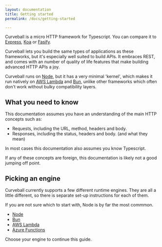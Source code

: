 ```yaml
---
layout: documentation
title: Getting started
permalink: /docs/getting-started

---
```


Curveball is a micro HTTP framework for Typescript. You can compare it to
[Express][1], [Koa][2] or [Fasify][3].

Curveball lets you build the same types of applications as these frameworks,
but it's especially well suited to build APIs. It embraces REST, and comes
with an number of quality of life features that make building advanced HTTP
APIs a joy.

Curveball runs on [Node][node], but it has a very minimal 'kernel', which makes
it run natively on [AWS Lambda][lambda] and [Bun][bun], unlike other frameworks
which often don't work without bulky compatibility layers.

What you need to know
---------------------

This documentation assumes you have an understanding of the main HTTP concepts
such as:

* Requests, including the URL, method, headers and body.
* Responses, including the status, headers and body. (and what they mean)

In most cases this documentation also assumes you know Typescript.

If any of these concepts are foreign, this documentation is likely not a good
jumping off point.

Picking an engine
-----------------

Curveball currently supports a few different runtime engines. They are all
a little different, so there is separate set-up instructions for each of them.

If you are not sure which to start with, Node is by far the most commmon.

* [Node][node]
* [Bun][bun]
* [AWS Lambda][lambda]
* [Azure Functions][azure]

Choose your engine to continue this guide.

[1]: https://expressjs.com/
[2]: https://koajs.com/
[3]: https://www.fastify.io/

[node]: /docs/node
[bun]: /docs/bun
[lambda]: /docs/aws-lambda
[azure]: /docs/azure-functions


<!--

## Overview

Curveball core only provides a basic framework. Using it means implementing or
using Curveball middleware. For example, if you want a router, use or build
a Router middleware.

All of the code examples are written in TypeScript, but it is also
possible to use the framework with plain JavaScript.
## Installation

``` bash
$ npm install @curveball/core
```

## Handling requests

The following example is the most basic middleware for handling requests.

```typescript
import { Application, Context } from '@curveball/core';

const app = new Application();
app.use((ctx: Context) => {

  ctx.status = 200;
  ctx.response.body = 'Hello world!'

});
```
## Internal subrequests

Many Node.js HTTP frameworks don't easily allow doing internal sub-requests.
Instead, they recommend doing a real HTTP request. These requests are more
expensive though, as it has to go through the network stack.

Curveball allows you do do an internal request with 'mock' request and
response objects.

Suggested use-cases:

* Running cheaper integration tests.
* Embedding resources in REST apis.

Example:

```typescript
import { Application } from '@curveball/core';

const app = new Application();
const response = await app.subRequest('POST', '/foo/bar', { 'Content-Type': 'text/html' }, '<h1>Hi</h1>');
```

Only the first 2 arguments are required. It's also possible to pass a Request object instead.

```typescript
import { Application, MemoryRequest } from '@curveball/core';

const app = new Application();
const request = new MemoryRequest('POST', '/foo/bar', { 'Content-Type': 'text/html' }, '<h1>Hi</h1>');
const response = await app.subRequest(request);
```

## 1xx Informational responses

Curveball has native support for sending informational responses. Examples are:

* [100 Continue][http-100] &ndash; to let a client know even before the request
  completed that it makes sense to continue, or that it should break off the
  request.

* [102 Processing][http-102] &ndash; to periodically indicate that the server is
  still working on the response. This might not be very useful anymore.

* [103 Early Hints][http-103] &ndash; a new standard to let a client or proxy know
  early in the process that some headers might be coming, allowing clients or
  proxies to for example pre-fetch certain resources even before the initial
  request completes.

### Example: middleware using `103 Early Hints`:

```typescript
import { Application, Context, Middleware } from '@curveball/core';

const app = new Curveball();
app.use(async (ctx: Context, next: Middleware) => {

  await ctx.response.sendInformational(103, {
    'Link' : [
      '</style.css> rel="prefetch" as="style"',
      '</script.js> rel="prefetch" as="script"',
    ]
  });
  await next();

});
```
## Official middleware

Curveball core provides very basic webserver functionalities. There are a variety of
officially supported middeware that adds additional features that can be added as
needed.

* [Router](https://github.com/curveball/router)
* [Body Parser](https://github.com/curveball/bodyparser)
* [Sessions](https://github.com/curveball/session)


[1]: https://www.npmjs.com/package/raw-body
[2]: https://www.npmjs.com/package/accepts
[http-100]: https://tools.ietf.org/html/rfc7231#section-6.2.1 "RFC7231: 100 Continue"
[http-102]: https://tools.ietf.org/html/rfc2518#section-10.1 "RFC2518: 102 Processing"
[http-103]: https://tools.ietf.org/html/rfc8297 "RFC8297: 103 Early Hints"


-->
